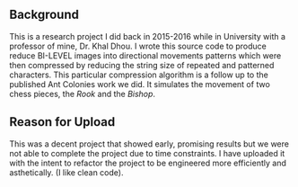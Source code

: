 ## Background ##
This is a research project I did back in 2015-2016 while in University with a professor of mine, Dr. Khal Dhou. I wrote this source code to produce reduce BI-LEVEL images into directional movements patterns which were then compressed by reducing the string size of repeated and patterned characters. This particular compression algorithm is a follow up to the published Ant Colonies work we did. It simulates the movement of two chess pieces, the *Rook* and the *Bishop*.

## Reason for Upload ##
This was a decent project that showed early, promising results but we were not able to complete the project due to time constraints. I have uploaded it with the intent to refactor the project to be engineered more efficiently and asthetically. (I like clean code).
